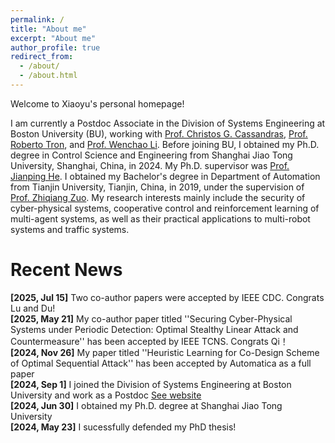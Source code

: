```yaml
---
permalink: /
title: "About me"
excerpt: "About me"
author_profile: true
redirect_from: 
  - /about/
  - /about.html
---
```


Welcome to Xiaoyu's personal homepage!

I am currently a Postdoc Associate in the Division of Systems Engineering at Boston University (BU), working with [Prof. Christos G. Cassandras](https://christosgcassandras.org/), [Prof. Roberto Tron](https://www.bu.edu/eng/profile/roberto-tron/), and [Prof. Wenchao Li](https://www.bu.edu/eng/profile/wenchao-li-ph-d/). Before joining BU, I obtained my Ph.D. degree in Control Science and Engineering from Shanghai Jiao Tong University, Shanghai, China, in 2024. My Ph.D. supervisor was [Prof. Jianping He](https://iwin-fins.com/). I obtained my Bachelor's degree in Department of Automation from Tianjin University, Tianjin, China, in 2019, under the supervision of [Prof. Zhiqiang Zuo](https://seea.tju.edu.cn/info/1013/1586.htm). My research interests mainly include the security of cyber-physical systems, cooperative control and reinforcement learning of multi-agent systems, as well as their practical applications to multi-robot systems and traffic systems.

Recent News
======
**[2025, Jul 15]** Two co-author papers were accepted by IEEE CDC. Congrats Lu and Du! <br>
**[2025, May 21]** My co-author paper titled ''Securing Cyber-Physical Systems under Periodic Detection: Optimal Stealthy Linear Attack and Countermeasure'' has been accepted by IEEE TCNS. Congrats Qi！<br>
**[2024, Nov 26]** My paper titled ''Heuristic Learning for Co-Design Scheme of Optimal Sequential Attack'' has been accepted by Automatica as a full paper<br>
**[2024, Sep 1]** I joined the Division of Systems Engineering at Boston University and work as a Postdoc [See website](https://www.bu.edu/eng/profile/xiaoyuo-luo/)<br>
**[2024, Jun 30]** I obtained my Ph.D. degree at Shanghai Jiao Tong University<br>
**[2024, May 23]** I sucessfully defended my PhD thesis!

